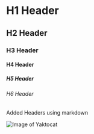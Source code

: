 # H1 Header
## H2 Header
### H3 Header
#### H4 Header
##### H5 Header
###### H6 Header
Added Headers using markdown

![Image of Yaktocat](https://octodex.github.com/images/yaktocat.png)

